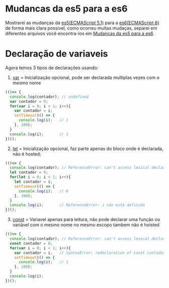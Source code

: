 # Mudancas da es5 para a es6
Mostrarei as mudanças da [es5(ECMAScript 5.1)](http://www.ecma-international.org/ecma-262/5.1/) para a [es6(ECMAScript 6)](http://www.ecma-international.org/ecma-262/6.0/) de forma mais clara possivel, como ocorreu muitas mudaças, separei em diferentes arquivos você encontra-los em [Mudancas da es5 para a es6](/mudancas-da-es5-para-a-es6/).

Declaração de variaveis
=
Agora temos 3 tipos de declarações usando:
1. [var](http://www.ecma-international.org/ecma-262/6.0/#sec-variable-statement) = Inicialização opcional, pode ser declarada multiplas vezes com o mesmo nome
```javascript
(()=> {
  console.log(contador); // undefined
  var contador = 0;
  for(var i = 0; i < 1; i++){
    var contador = i;
    setTimeout(() => {
      console.log(i);   // 1
    }, 100);
  } 
  console.log(i);       // 1
})();
```

2. [let](http://www.ecma-international.org/ecma-262/6.0/#sec-let-and-const-declarations) = Inicialização opcional, faz parte apenas do bloco onde é declarada, não é hosted;
```javascript
(()=> {
  console.log(contador); // ReferenceError: can't access lexical declaration `contador' before initialization
  let contador = 0;
  for(let i = 0; i < 1; i++){
    let contador = i;		
    setTimeout(() => {
      console.log(i);   // 0
    }, 100);
  } 
  console.log(i);       // ReferenceError: i não está definido
})();
```

3. [const](http://www.ecma-international.org/ecma-262/6.0/#sec-let-and-const-declarations) = Variavel apenas para leitura, não pode declarar uma função ou variável com o mesmo nome no mesmo escopo tambem não é hoisted
```javascript
(()=> {
  console.log(contador); // ReferenceError: can't access lexical declaration `contador' 
  const contador = 0;
  for(var i = 0; i < 1; i++){
    var contador = i;   // SyntaxError: redeclaration of const contador
    setTimeout(() => {
      console.log(i);   // 1
    }, 100);
  } 
  console.log(i);  
})();
```